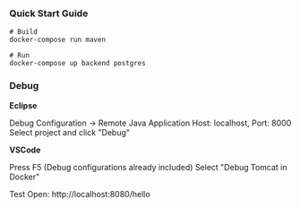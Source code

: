 ### Quick Start Guide

    # Build
    docker-compose run maven

    # Run
    docker-compose up backend postgres

### **Debug**

**Eclipse**

Debug Configuration -> Remote Java Application
Host: localhost, Port: 8000
Select project and click "Debug"

**VSCode**

Press F5 (Debug configurations already included)
Select "Debug Tomcat in Docker"

Test
Open: http://localhost:8080/hello
